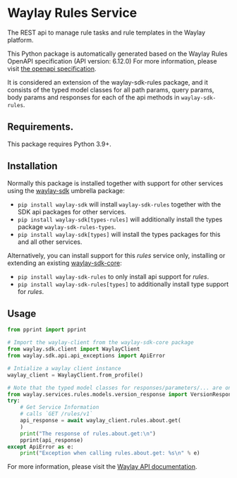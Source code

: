# Waylay Rules Service
The REST api to manage rule tasks and rule templates in the Waylay platform.

This Python package is automatically generated based on the 
Waylay Rules OpenAPI specification (API version: 6.12.0)
For more information, please visit [the openapi specification](https://docs.waylay.io/openapi/public/redocly/rules.html).

It is considered an extension of the waylay-sdk-rules package, and it consists of the typed model classes for all path params, query params, body params and responses for each of the api methods in `waylay-sdk-rules`.

## Requirements.
This package requires Python 3.9+.

## Installation

Normally this package is installed together with support for other services using the [waylay-sdk](https://pypi.org/project/waylay-sdk/) umbrella package:
* `pip install waylay-sdk` will install `waylay-sdk-rules` together with the SDK api packages for other services.
* `pip install waylay-sdk[types-rules]` will additionally install the types package `waylay-sdk-rules-types`.
* `pip install waylay-sdk[types]` will install the types packages for this and all other services.

Alternatively, you can install support for this _rules_ service only, installing or extending an existing [waylay-sdk-core](https://pypi.org/project/waylay-sdk-core/):

- `pip install waylay-sdk-rules` to only install api support for _rules_.
- `pip install waylay-sdk-rules[types]` to additionally install type support for _rules_.

## Usage

```python
from pprint import pprint

# Import the waylay-client from the waylay-sdk-core package
from waylay.sdk.client import WaylayClient
from waylay.sdk.api.api_exceptions import ApiError

# Intialize a waylay client instance
waylay_client = WaylayClient.from_profile()

# Note that the typed model classes for responses/parameters/... are only available when `waylay-sdk-rules-types` is installed
from waylay.services.rules.models.version_response import VersionResponse
try:
    # Get Service Information
    # calls `GET /rules/v1`
    api_response = await waylay_client.rules.about.get(
    )
    print("The response of rules.about.get:\n")
    pprint(api_response)
except ApiError as e:
    print("Exception when calling rules.about.get: %s\n" % e)
```


For more information, please visit the [Waylay API documentation](https://docs.waylay.io/#/api/?id=software-development-kits).
